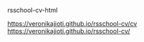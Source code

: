 rsschool-cv-html

https://veronikajioti.github.io/rsschool-cv/cv
https://veronikajioti.github.io/rsschool-cv/
